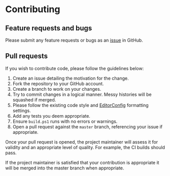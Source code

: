 # Contributing

## Feature requests and bugs

Please submit any feature requests or bugs as an [issue](https://github.com/martincostello/adventofcode/issues) in GitHub.

## Pull requests

If you wish to contribute code, please follow the guidelines below:

  1. Create an issue detailing the motivation for the change.
  1. Fork the repository to your GitHub account.
  1. Create a branch to work on your changes.
  1. Try to commit changes in a logical manner. Messy histories will be squashed if merged.
  1. Please follow the existing code style and [EditorConfig](https://editorconfig.org/) formatting settings.
  1. Add any tests you deem appropriate.
  1. Ensure `build.ps1` runs with no errors or warnings.
  1. Open a pull request against the `master` branch, referencing your issue if appropriate.

Once your pull request is opened, the project maintainer will assess it for validity and an appropriate level of quality. For example, the CI builds should pass.

If the project maintainer is satisfied that your contribution is appropriate it will be merged into the master branch when appropriate.
